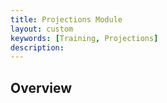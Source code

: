 ```yaml
---
title: Projections Module
layout: custom
keywords: [Training, Projections]
description: 
---
```


## Overview

